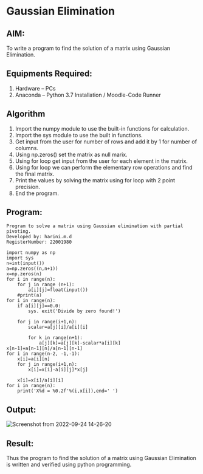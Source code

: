 # Gaussian Elimination

## AIM:
To write a program to find the solution of a matrix using Gaussian Elimination.

## Equipments Required:
1. Hardware – PCs
2. Anaconda – Python 3.7 Installation / Moodle-Code Runner

## Algorithm
1. Import the numpy module to use the built-in functions for calculation.
2. Import the sys module to use the built in functions.
3. Get input from the user for number of rows and add it by 1 for number of columns.
4. Using np.zeros() set the matrix as null marix.
5. Using for loop get input from the user for each element in the matrix.
6. Using for loop we can perform the elementary row operations and find the final matrix.
7. Print the values by solving the matrix using for loop with 2 point precision.
8. End the program.

## Program:
```
Program to solve a matrix using Gaussian elimination with partial pivoting.
Developed by: harini.m.d
RegisterNumber: 22001980

import numpy as np
import sys
n=int(input())
a=np.zeros((n,n+1)) 
x=np.zeros(n)
for i in range(n):
    for j in range (n+1):
        a[i][j]=float(input())
    #print(a)
for i in range(n):
    if a[i][j]==0.0:
        sys. exit('Divide by zero found!')
        
    for j in range(i+1,n):
        scalar=a[j][i]/a[i][i]
        
        for k in range(n+1):
            a[j][k]=a[j][k]-scalar*a[i][k]
x[n-1]=a[n-1][n]/a[n-1][n-1]
for i in range(n-2, -1,-1):
    x[i]=a[i][n]
    for j in range(i+1,n):
        x[i]=x[i]-a[i][j]*x[j]
        
    x[i]=x[i]/a[i][i]
for i in range(n):
    print('X%d = %0.2f'%(i,x[i]),end=' ') 
```

## Output:
![Screenshot from 2022-09-24 14-26-20](https://user-images.githubusercontent.com/113497680/192089495-05588482-fd3d-473b-b87b-640cab0726ce.png)

## Result:
Thus the program to find the solution of a matrix using Gaussian Elimination is written and verified using python programming.

